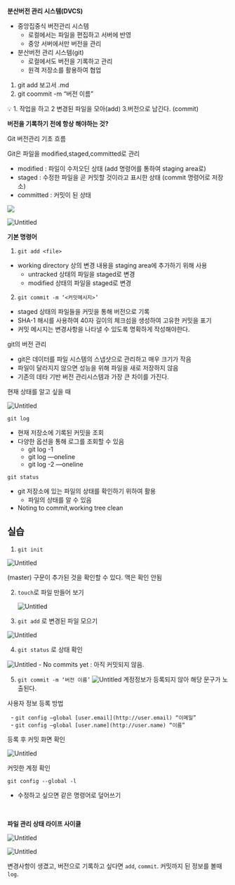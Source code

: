 **분산버전 관리 시스템(DVCS)**

- 중앙집중식 버전관리 시스템
    - 로컬에서는 파일을 편집하고 서버에 반영
    - 중앙 서버에서만 버전을 관리
- 분산버전 관리 시스템(git)
    - 로컬에서도 버전을 기록하고 관리
    - 원격 저장소를 활용하여 협업

1. git add 보고서 .md
2. git coommit -m “버전 이름”

<aside>
💡 1. 작업을 하고
2 변경된 파일을 모아(add)
3.버전으로 남긴다. (commit)

</aside>

**버전을 기록하기 전에 항상 해야하는 것?**

Git 버전관리 기초 흐름

Git은 파일을 modified,staged,committed로 관리

- modified : 파일이 수저오딘 상태 (add 명령어를 통하여 staging area로)
- staged : 수정한 파일을 곧 커밋할 것이라고 표시한 상태 (commit 명령어로 저장소)
- committed : 커밋이 된 상태

![](5.png)

![Untitled](6.png)

**기본 명령어**

1. `git add <file>`
- working directory 상의 변경 내용을 staging area에 추가하기 위해 사용
    - untracked 상태의 파일을 staged로 변경
    - modified 상태의 파일을 staged로 변경
    
2. `git commit -m ‘<커밋메시지>’` 
- staged 상태의 파일들을 커밋을 통해 버전으로 기록
- SHA-1 해시를 사용하여 40자 길이의 체크섬을 생성하여 고유한 커밋을 표기
- 커밋 메시지는 변경사항을 나타낼 수 있도록 명확하게 작성해야한다.

git의 버전 관리

- git은 데이터를 파일 시스템의 스냅샷으로 관리하고 매우 크기가 작음
- 파일이 달라지지 않으면 성능을 위해 파일을 새로 저장하지 않음
- 기존의 데타 기반 버전 관리시스템과 가장 큰 차이를 가진다.

현재 상태를 알고 싶을 때

![Untitled](7.png)

`git log`

- 현재 저장소에 기록된 커밋을 조회
- 다양한 옵션을 통해 로그를 조회할 수 있음
    - git log -1
    - git log —oneline
    - git log -2 —oneline

`git status`

- git 저장소에 있는 파일의 상태를 확인하기 위하여 활용
    - 파일의 상태를 알 수 있음
- Noting to commit,working tree clean

## 실습

1. `git init`

![Untitled](8.png)

(master) 구문이 추가된 것을 확인할 수 있다. 맥은 확인 안됨

2. `touch`로 파일 만들어 보기
    
    ![Untitled](9.png)
    

3. `git add` 로 변경된 파일 모으기

![Untitled](10.png)

4. `git status` 로 상태 확인

![Untitled](11.png)
    - No commits yet : 아직 커밋되지 않음.

5. `git commit -m ‘버전 이름’`
![Untitled](12.png)
    계정정보가 등록되지 않아 해당 문구가 노출된다.

사용자 정보 등록 방법

&nbsp;
    - `git config —global [user.email](http://user.email) “이메일”`  
&nbsp;
    - `git config —global [user.name](http://user.name) “이름”`  
    
등록 후 커밋 화면 확인

![Untitled](13.png)
    
커밋한 계정 확인
    
`git config --global -l`   
- 수정하고 싶으면 같은 명령어로 덮어쓰기

&nbsp;

**파일 관리 상태 라이프 사이클** 

![Untitled](14.png)

![Untitled](15.png)

변경사항이 생겼고, 버전으로 기록하고 싶다면 `add`, `commit`. 커밋까지 된 정보를 볼때 `log`.
